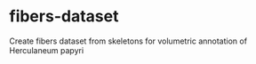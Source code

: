 # fibers-dataset
Create fibers dataset from skeletons for volumetric annotation of Herculaneum papyri
